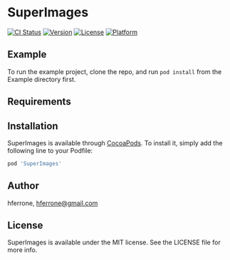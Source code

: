 # SuperImages

[![CI Status](http://img.shields.io/travis/hferrone/SuperImages.svg?style=flat)](https://travis-ci.org/hferrone/SuperImages)
[![Version](https://img.shields.io/cocoapods/v/SuperImages.svg?style=flat)](http://cocoapods.org/pods/SuperImages)
[![License](https://img.shields.io/cocoapods/l/SuperImages.svg?style=flat)](http://cocoapods.org/pods/SuperImages)
[![Platform](https://img.shields.io/cocoapods/p/SuperImages.svg?style=flat)](http://cocoapods.org/pods/SuperImages)

## Example

To run the example project, clone the repo, and run `pod install` from the Example directory first.

## Requirements

## Installation

SuperImages is available through [CocoaPods](http://cocoapods.org). To install
it, simply add the following line to your Podfile:

```ruby
pod 'SuperImages'
```

## Author

hferrone, hferrone@gmail.com

## License

SuperImages is available under the MIT license. See the LICENSE file for more info.

